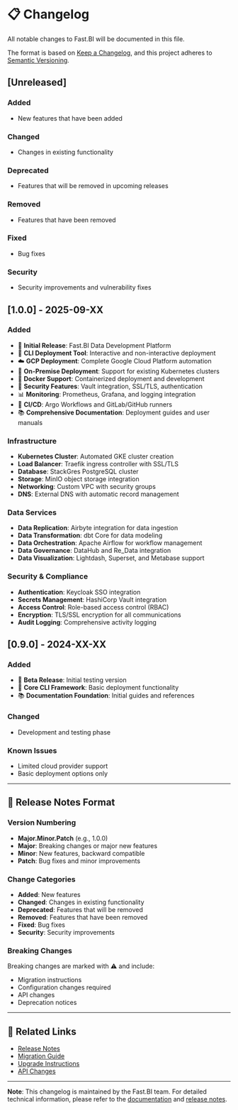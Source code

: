 # 📋 Changelog

All notable changes to Fast.BI will be documented in this file.

The format is based on [Keep a Changelog](https://keepachangelog.com/en/1.0.0/),
and this project adheres to [Semantic Versioning](https://semver.org/spec/v2.0.0.html).

## [Unreleased]

### Added
- New features that have been added

### Changed
- Changes in existing functionality

### Deprecated
- Features that will be removed in upcoming releases

### Removed
- Features that have been removed

### Fixed
- Bug fixes

### Security
- Security improvements and vulnerability fixes

## [1.0.0] - 2025-09-XX

### Added
- 🚀 **Initial Release**: Fast.BI Data Development Platform
- 🔧 **CLI Deployment Tool**: Interactive and non-interactive deployment
- ☁️ **GCP Deployment**: Complete Google Cloud Platform automation
- 🏢 **On-Premise Deployment**: Support for existing Kubernetes clusters
- 🐳 **Docker Support**: Containerized deployment and development
- 🔐 **Security Features**: Vault integration, SSL/TLS, authentication
- 📊 **Monitoring**: Prometheus, Grafana, and logging integration
- 🔄 **CI/CD**: Argo Workflows and GitLab/GitHub runners
- 📚 **Comprehensive Documentation**: Deployment guides and user manuals

### Infrastructure
- **Kubernetes Cluster**: Automated GKE cluster creation
- **Load Balancer**: Traefik ingress controller with SSL/TLS
- **Database**: StackGres PostgreSQL cluster
- **Storage**: MinIO object storage integration
- **Networking**: Custom VPC with security groups
- **DNS**: External DNS with automatic record management

### Data Services
- **Data Replication**: Airbyte integration for data ingestion
- **Data Transformation**: dbt Core for data modeling
- **Data Orchestration**: Apache Airflow for workflow management
- **Data Governance**: DataHub and Re_Data integration
- **Data Visualization**: Lightdash, Superset, and Metabase support

### Security & Compliance
- **Authentication**: Keycloak SSO integration
- **Secrets Management**: HashiCorp Vault integration
- **Access Control**: Role-based access control (RBAC)
- **Encryption**: TLS/SSL encryption for all communications
- **Audit Logging**: Comprehensive activity logging

## [0.9.0] - 2024-XX-XX

### Added
- 🧪 **Beta Release**: Initial testing version
- 🔧 **Core CLI Framework**: Basic deployment functionality
- 📚 **Documentation Foundation**: Initial guides and references

### Changed
- Development and testing phase

### Known Issues
- Limited cloud provider support
- Basic deployment options only

---

## 📝 Release Notes Format

### Version Numbering
- **Major.Minor.Patch** (e.g., 1.0.0)
- **Major**: Breaking changes or major new features
- **Minor**: New features, backward compatible
- **Patch**: Bug fixes and minor improvements

### Change Categories
- **Added**: New features
- **Changed**: Changes in existing functionality
- **Deprecated**: Features that will be removed
- **Removed**: Features that have been removed
- **Fixed**: Bug fixes
- **Security**: Security improvements

### Breaking Changes
Breaking changes are marked with ⚠️ and include:
- Migration instructions
- Configuration changes required
- API changes
- Deprecation notices

---

## 🔗 Related Links

- [Release Notes](https://github.com/fast-bi/data-development-platform/releases)
- [Migration Guide](docs/migration/)
- [Upgrade Instructions](docs/upgrading.md)
- [API Changes](docs/api/changes.md)

---

**Note**: This changelog is maintained by the Fast.BI team. For detailed technical information, please refer to the [documentation](docs/) and [release notes](https://github.com/fast-bi/data-development-platform/releases).
